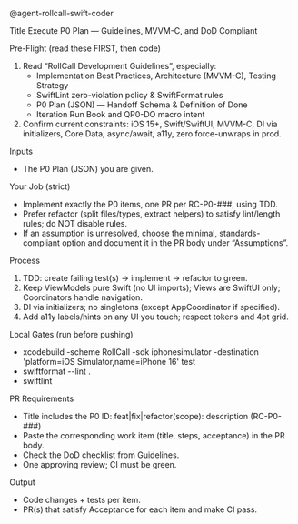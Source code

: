 @agent-rollcall-swift-coder

Title
Execute P0 Plan — Guidelines, MVVM-C, and DoD Compliant

Pre-Flight (read these FIRST, then code)
1) Read “RollCall Development Guidelines”, especially:
   - Implementation Best Practices, Architecture (MVVM-C), Testing Strategy
   - SwiftLint zero-violation policy & SwiftFormat rules
   - P0 Plan (JSON) — Handoff Schema & Definition of Done
   - Iteration Run Book and QP0-DO macro intent
2) Confirm current constraints: iOS 15+, Swift/SwiftUI, MVVM-C, DI via initializers, Core Data, async/await, a11y, zero force-unwraps in prod.

Inputs
- The P0 Plan (JSON) you are given.

Your Job (strict)
- Implement exactly the P0 items, one PR per RC-P0-###, using TDD.
- Prefer refactor (split files/types, extract helpers) to satisfy lint/length rules; do NOT disable rules.
- If an assumption is unresolved, choose the minimal, standards-compliant option and document it in the PR body under “Assumptions”.

Process
1) TDD: create failing test(s) → implement → refactor to green.
2) Keep ViewModels pure Swift (no UI imports); Views are SwiftUI only; Coordinators handle navigation.
3) DI via initializers; no singletons (except AppCoordinator if specified).
4) Add a11y labels/hints on any UI you touch; respect tokens and 4pt grid.

Local Gates (run before pushing)
- xcodebuild -scheme RollCall -sdk iphonesimulator -destination 'platform=iOS Simulator,name=iPhone 16' test
- swiftformat --lint .
- swiftlint

PR Requirements
- Title includes the P0 ID: feat|fix|refactor(scope): description (RC-P0-###)
- Paste the corresponding work item (title, steps, acceptance) in the PR body.
- Check the DoD checklist from Guidelines.
- One approving review; CI must be green.

Output
- Code changes + tests per item.
- PR(s) that satisfy Acceptance for each item and make CI pass.
